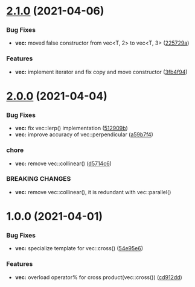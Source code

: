 # [2.1.0](https://github.com/JonasMuehlmann/ggmath/compare/v2.0.0...v2.1.0) (2021-04-06)


### Bug Fixes

* **vec:** moved false constructor from vec<T, 2> to vec<T, 3> ([225729a](https://github.com/JonasMuehlmann/ggmath/commit/225729acff2d4899a498eaa9b337553937a76530))


### Features

* **vec:** implement iterator and fix copy and move constructor ([3fb4f94](https://github.com/JonasMuehlmann/ggmath/commit/3fb4f94752ccc3f216e70a00a2762391882be281))

# [2.0.0](https://github.com/JonasMuehlmann/ggmath/compare/v1.2.0...v2.0.0) (2021-04-04)


### Bug Fixes

* **vec:** fix vec::lerp() implementation ([512909b](https://github.com/JonasMuehlmann/ggmath/commit/512909b1e0b05bef7d9e595fa05946d20da1d2ec))
* **vec:** improve accuracy of vec::perpendicular ([a59b7f4](https://github.com/JonasMuehlmann/ggmath/commit/a59b7f43284efd9075511581bde7c7612125e5fb))


### chore

* **vec:** remove vec::collinear() ([d5714c6](https://github.com/JonasMuehlmann/ggmath/commit/d5714c6ea36a1a10b781ac585615f16d25c77a8e))


### BREAKING CHANGES

* **vec:** remove vec::collinear(), it is redundant with vec::parallel()

# 1.0.0 (2021-04-01)


### Bug Fixes

* **vec:** specialize template for vec::cross() ([54e95e6](https://github.com/JonasMuehlmann/ggmath/commit/54e95e6ae8a5e794395f408ab4c23fb5259c3cdc))


### Features

* **vec:** overload operator% for cross product(vec::cross()) ([cd912dd](https://github.com/JonasMuehlmann/ggmath/commit/cd912dd0ca67ed78a768bf6544e41178aecea479))

